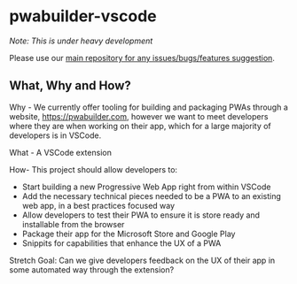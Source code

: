 # pwabuilder-vscode

*Note: This is under heavy development*

Please use our [main repository for any issues/bugs/features suggestion](https://github.com/pwa-builder/PWABuilder/issues/new/choose).

## What, Why and How?

Why -
We currently offer tooling for building and packaging PWAs through a website, https://pwabuilder.com, however we want to meet developers where they are when working on their app, which for a large majority of developers is in VSCode.

What - 
A VSCode extension

How- 
This project should allow developers to:
- Start building a new Progressive Web App right from within VSCode
- Add the necessary technical pieces needed to be a PWA to an existing web app, in a best practices focused way
- Allow developers to test their PWA to ensure it is store ready and installable from the browser
- Package their app for the Microsoft Store and Google Play
- Snippits for capabilities that enhance the UX of a PWA

Stretch Goal: Can we give developers feedback on the UX of their app in some automated way through the extension? 



